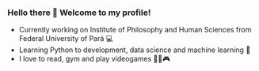 ### Hello there 👋  Welcome to my profile!

- Currently working on Institute of Philosophy and Human Sciences from Federal University of Pará 💻
- Learning Python to development, data science and machine learning 🐍
- I love to read, gym and play videogames 📖🦾🎮

